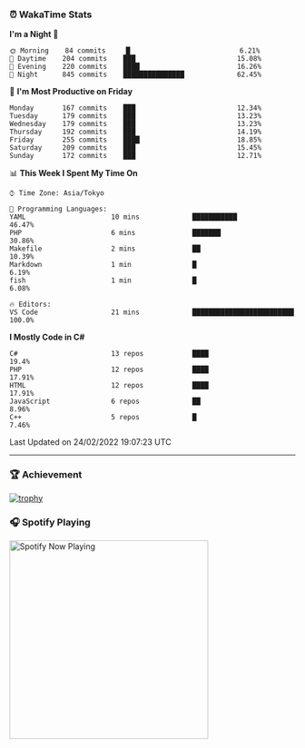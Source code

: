 ### ⏰ WakaTime Stats


<!--START_SECTION:waka-->
**I'm a Night 🦉** 

```text
🌞 Morning    84 commits     █                           6.21% 
🌆 Daytime    204 commits    ███                         15.08% 
🌃 Evening    220 commits    ████                        16.26% 
🌙 Night      845 commits    ███████████████             62.45%

```
📅 **I'm Most Productive on Friday** 

```text
Monday       167 commits    ███                         12.34% 
Tuesday      179 commits    ███                         13.23% 
Wednesday    179 commits    ███                         13.23% 
Thursday     192 commits    ███                         14.19% 
Friday       255 commits    ████                        18.85% 
Saturday     209 commits    ███                         15.45% 
Sunday       172 commits    ███                         12.71%

```


📊 **This Week I Spent My Time On** 

```text
⌚︎ Time Zone: Asia/Tokyo

💬 Programming Languages: 
YAML                     10 mins             ███████████                 46.47% 
PHP                      6 mins              ███████                     30.86% 
Makefile                 2 mins              ██                          10.39% 
Markdown                 1 min               █                           6.19% 
fish                     1 min               █                           6.08%

🔥 Editors: 
VS Code                  21 mins             █████████████████████████   100.0%

```

**I Mostly Code in C#** 

```text
C#                       13 repos            ████                        19.4% 
PHP                      12 repos            ████                        17.91% 
HTML                     12 repos            ████                        17.91% 
JavaScript               6 repos             ██                          8.96% 
C++                      5 repos             █                           7.46%

```



 Last Updated on 24/02/2022 19:07:23 UTC
<!--END_SECTION:waka-->

---

### 🏆 Achievement

[![trophy](https://github-profile-trophy.vercel.app/?username=Slime-hatena&theme=flat&no-bg=true&no-frame=true&column=8)](https://github.com/ryo-ma/github-profile-trophy)

### 🎧 Spotify Playing

[<img src="https://spotify-now-playing-slime-hatena.vercel.app/api/spotify-playing" alt="Spotify Now Playing" width="350" />](https://open.spotify.com/user/slime_hatena)

<!--
**Slime-hatena/Slime-hatena** is a ✨ _special_ ✨ repository because its `README.md` (this file) appears on your GitHub profile.

Here are some ideas to get you started:

- 🔭 I’m currently working on ...
- 🌱 I’m currently learning ...
- 👯 I’m looking to collaborate on ...
- 🤔 I’m looking for help with ...
- 💬 Ask me about ...
- 📫 How to reach me: ...
- 😄 Pronouns: ...
- ⚡ Fun fact: ...
-->
